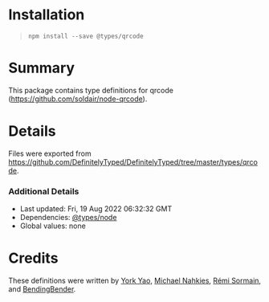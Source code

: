 # Installation
> `npm install --save @types/qrcode`

# Summary
This package contains type definitions for qrcode (https://github.com/soldair/node-qrcode).

# Details
Files were exported from https://github.com/DefinitelyTyped/DefinitelyTyped/tree/master/types/qrcode.

### Additional Details
 * Last updated: Fri, 19 Aug 2022 06:32:32 GMT
 * Dependencies: [@types/node](https://npmjs.com/package/@types/node)
 * Global values: none

# Credits
These definitions were written by [York Yao](https://github.com/plantain-00), [Michael Nahkies](https://github.com/mnahkies), [Rémi Sormain](https://github.com/Marchelune), and [BendingBender](https://github.com/BendingBender).
